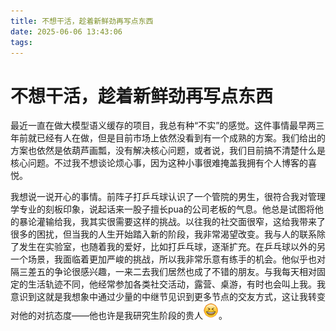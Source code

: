 ```yaml
---
title: 不想干活，趁着新鲜劲再写点东西
date: 2025-06-06 13:43:06
tags:
---
```


# 不想干活，趁着新鲜劲再写点东西

最近一直在做大模型语义缓存的项目，我总有种“不实”的感觉。这件事情最早两三年前就已经有人在做，但是目前市场上依然没看到有一个成熟的方案。我们给出的方案也依然是依葫芦画瓢，没有解决核心问题，或者说，我们目前搞不清楚什么是核心问题。不过我不想谈论烦心事，因为这种小事很难掩盖我拥有个人博客的喜悦。

我想说一说开心的事情。前阵子打乒乓球认识了一个管院的男生，很符合我对管理学专业的刻板印象，说起话来一股子擅长pua的公司老板的气息。他总是试图将他的暴论灌输给我，我其实很需要这样的挑战。以往我的社交面很窄，这给我带来了很多的困扰，但当我的人生开始踏入新的阶段，我非常渴望改变。我与人的联系除了发生在实验室，也随着我的爱好，比如打乒乓球，逐渐扩充。在乒乓球以外的另一个场景，我面临着更加严峻的挑战，所以我非常乐意有练手的机会。他似乎也对隔三差五的争论很感兴趣，一来二去我们居然也成了不错的朋友。与我每天相对固定的生活轨迹不同，他经常参加各类社交活动，露营、桌游，有时也会叫上我。我意识到这就是我想象中通过少量的中继节见识到更多节点的交友方式，这让我转变对他的对抗态度——他也许是我研究生阶段的贵人![alt text](9A2D13A1A6167C33F8E2BACCB3F107E9.png)。